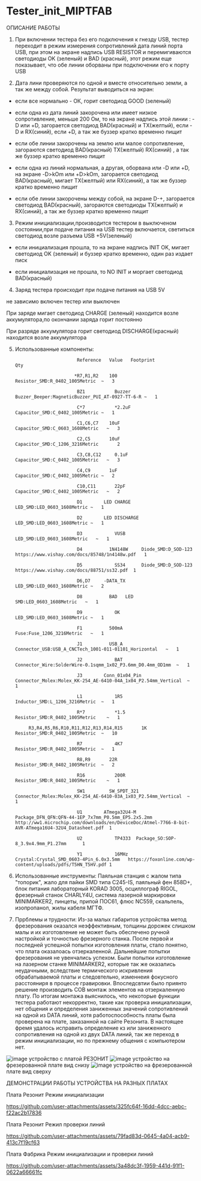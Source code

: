 # Tester_init_MIPTFAB
ОПИСАНИЕ РАБОТЫ

1. При включении тестера без его подключения к гнезду USB, тестер переходит в режим измерения сопротивлений дата линий порта USB, при этом на экране надпись USB RESISTOR и перемигиваются светодиоды OK (зеленый) и BAD (красный), этот режим еще показывает, что обе линии оборваны при подключении его к порту USB

2. Дата лини проверяются по одной и вместе относительно земли, а так же между собой. Результат выводиться на экран:

- если все нормально - ОК, горит светодиод GOOD (зеленый)

- если одна из дата линий закорочена или имеет низкое сопротивление, меньше 200 Ом, то на экране надпись этой линии : -D или +D, загорается светодиод BAD(красный) и TX(желтый), если -D и RX(синий), если +D, а так же буззер кратко временно пищит

- если обе линии закорочены на землю или малое сопротивление, загораются светодиод BAD(красный) TX(желтый) RX(синий) , а так же буззер кратко временно пищит

- если одна из линий нормальная, а другая, оборвана или -D или +D, на экране -D>kOm или +D>kOm, загорается светодиод BAD(красный), мигает TX(желтый) или RX(синий), а так же буззер кратко временно пищит

- если обе линии закорочены между собой, на экране D-+, загорается светодиод BAD(красный), загораются светодиоды TX(желтый) и RX(синий), а так же буззер кратко временно пищит

3. Режим инициализации,производится тестером в выключеном состоянии,при подаче питания на USB тестер включается, светиться светодиод возле разъема USB +5V(зеленый)

- если инициализация прошла, то на экране надпись INIT OK, мигает светодиод OK (зеленый) и буззер кратко временно, один раз издает писк

- если инициализация не прошла, то NO INIT и моргает светодиод BAD(красный)

4. Заряд тестера происходит при подаче питания на USB 5V

не зависимо включен тестер или выключен

При заряде мигает светодиод CHARGE (зеленый) находится возле аккумулятора,по окончании заряда горит постоянно

При разряде аккумулятора горит светодиод DISCHARGE(красный) находится возле аккумулятора

5. Использованные компоненты:

                              Reference	  Value	  Footprint	                      	Qty
   
                             *R7,R1,R2	  100	    Resistor_SMD:R_0402_1005Metric	~	3
   
                              BZ1        	Buzzer	Buzzer_Beeper:MagneticBuzzer_PUI_AT-0927-TT-6-R	~	1
   
                              C*7	        *2.2uF	Capacitor_SMD:C_0402_1005Metric	~	1
   
                              C1,C6,C7	  10uF	  Capacitor_SMD:C_0603_1608Metric	~	3
   
                              C2,C5	      10uF	  Capacitor_SMD:C_1206_3216Metric		2
   	
                              C3,C8,C12  	0.1uF	  Capacitor_SMD:C_0402_1005Metric	~	3
   
                              C4,C9	      1uF	    Capacitor_SMD:C_0402_1005Metric	~	2
   
                              C10,C11	    22pF	  Capacitor_SMD:C_0402_1005Metric	~	2
   
                              D1	    LED CHARGE	LED_SMD:LED_0603_1608Metric	~	1
   
                              D2	    LED DISCHARGE	LED_SMD:LED_0603_1608Metric	~	1
   
                              D3	        VUSB	  LED_SMD:LED_0603_1608Metric	~	1
   
                              D4	      1N4148W	  Diode_SMD:D_SOD-123	https://www.vishay.com/docs/85748/1n4148w.pdf	1
   
                              D5	        SS34	  Diode_SMD:D_SOD-123	https://www.vishay.com/docs/88751/ss32.pdf	1
   
                              D6,D7	    -DATA_TX	LED_SMD:LED_0603_1608Metric	~	2
   
                              D8	      BAD	LED   SMD:LED_0603_1608Metric	~	1
   
                              D9	        OK	    LED_SMD:LED_0603_1608Metric	~	1
   
                              F1	      500mA	    Fuse:Fuse_1206_3216Metric	~	1
   
                              J1	      USB_A	    Connector_USB:USB_A_CNCTech_1001-011-01101_Horizontal	~	1

                              J2	        BAT    	Connector_Wire:SolderWire-0.1sqmm_1x02_P3.6mm_D0.4mm_OD1mm	~	1
   	
                              J3	    Conn_01x04_Pin	Connector_Molex:Molex_KK-254_AE-6410-04A_1x04_P2.54mm_Vertical	~	1
   
                              L1	        1R5	    Inductor_SMD:L_1206_3216Metric	~	1
   
                              R*7	        *1.5	  Resistor_SMD:R_0402_1005Metric	~	1
   
            R3,R4,R5,R6,R10,R11,R12,R13,R14,R15	      1K	    Resistor_SMD:R_0402_1005Metric	~	10		

                              R7	        4K7	    Resistor_SMD:R_0402_1005Metric	~	1			
                              
                              R8,R9	      22R	    Resistor_SMD:R_0402_1005Metric	~	2			
                              
                              R16	        200R	  Resistor_SMD:R_0402_1005Metric	~	1			
                              
                              SW1	      SW_SPDT_321	Connector_Molex:Molex_KK-254_AE-6410-03A_1x03_P2.54mm_Vertical	~	1			
                              
                              U1	    ATmega32U4-M	Package_DFN_QFN:QFN-44-1EP_7x7mm_P0.5mm_EP5.2x5.2mm	http://ww1.microchip.com/downloads/en/DeviceDoc/Atmel-7766-8-bit-AVR-ATmega16U4-32U4_Datasheet.pdf	1		
                              
                              U2	        TP4333	Package_SO:SOP-8_3.9x4.9mm_P1.27mm		1			
                              
                              Y1	        16MHz	  Crystal:Crystal_SMD_0603-4Pin_6.0x3.5mm	https://foxonline.com/wp-content/uploads/pdfs/T5HN_T5HV.pdf	1
                              
6. Использованные инструменты: Паяльная станция с жалом типа "топорик", жало для пайки SMD типа C245-IS, паяльный фен 858D+, блок питания лабораторный KORAD 3005, осциллограф RIGOL, фрезерный станок CHARLY4U, система лазерной маркировки MINIMARKER2, пинцеты, припой ПОС61, флюс NC559, скальпель, изопропанол, жилы кабеля МГТФ.

7. Пррблемы и трудности: Из-за малых габаритов устройства метод фрезерования оказался неэффективным, толщины дорожек слишком малы и их изготовление не может быть обеспечено ручной настройкой и точностью фрезерного станка. После первой и последней успешной попытки
изготовления платы, стало понятно, что плата оказалоась отзеркаленной. Дальнейшие попытки фрезерования не увенчались успехом. Были попытки изготовление на лазерном станке MINIMARKER2, которые так же оказались неудачными, вследствие термического искривления
обрабатываемой платы и следовтельно, изменнеия фокусного расстояниря в процессе гравировки. Впоследсвтии было приянто решение производить COB монтаж элементов на отзеркаленную плату. По итогам монтажа выяснилось, что некоторые функции тестера работают некорректно,
такие как проверка инициализации, нет общения и определения заниженных значений сопротивлений на одной из DATA линий, хотя работоспособность платы была проверена на плате, заказанной на сайте Резонита. В настоящее фремя удалось исправить определение кз или заниженного сопротивления на одной из двух DATA линий, так же переход в режим инициализации, но по прежнему общения с компьютером нет.

![image](https://github.com/user-attachments/assets/7b6a7421-635c-4fe6-8f22-bf1b03f76f65)  устройство с платой РЕЗОНИТ
![image](https://github.com/user-attachments/assets/dfca402b-816e-4592-8c97-54fc24e45005)  устройство на фрезерованной плате вид снизу
![image](https://github.com/user-attachments/assets/da4c2c95-40f1-4dc7-a2b8-a9711809e370)  устройство на фрезерованной плате вид сверху

ДЕМОНСТРАЦИИ РАБОТЫ УСТРОЙСТВА НА РАЗНЫХ ПЛАТАХ 

Плата Резонит Режим инициализации

https://github.com/user-attachments/assets/325fc64f-16dd-4dcc-aebc-f22ac2b17836

Плата Резонит Режил проверки линий

https://github.com/user-attachments/assets/79fad83d-0645-4a04-acb9-413c7f19cf63

Плата Фабрика Режим инициализации и проверки линий

https://github.com/user-attachments/assets/3a48dc3f-1959-441d-91f1-0622a66661fc


